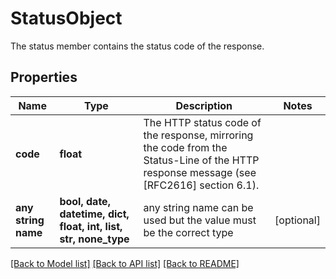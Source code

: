# StatusObject

The status member contains the status code of the response.

## Properties
Name | Type | Description | Notes
------------ | ------------- | ------------- | -------------
**code** | **float** | The HTTP status code of the response, mirroring the code from the Status-Line of the HTTP response message (see [RFC2616] section 6.1). | 
**any string name** | **bool, date, datetime, dict, float, int, list, str, none_type** | any string name can be used but the value must be the correct type | [optional]

[[Back to Model list]](../README.md#documentation-for-models) [[Back to API list]](../README.md#documentation-for-api-endpoints) [[Back to README]](../README.md)


